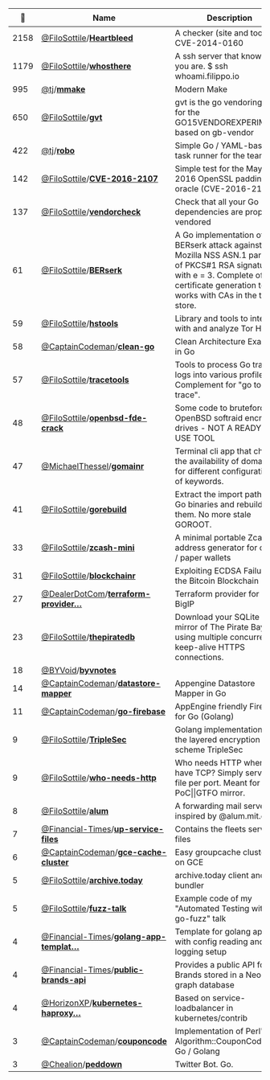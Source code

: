 |:star2: | Name | Description | 🌍|
|---|---|---|---|
|2158|[@FiloSottile](https://github.com/FiloSottile)/[**Heartbleed**](https://github.com/FiloSottile/Heartbleed)|A checker (site and tool) for CVE-2014-0160|[:arrow_upper_right:](http://filippo.io/Heartbleed)|
|1179|[@FiloSottile](https://github.com/FiloSottile)/[**whosthere**](https://github.com/FiloSottile/whosthere)|A ssh server that knows who you are. $ ssh whoami.filippo.io||
|995|[@tj](https://github.com/tj)/[**mmake**](https://github.com/tj/mmake)|Modern Make ||
|650|[@FiloSottile](https://github.com/FiloSottile)/[**gvt**](https://github.com/FiloSottile/gvt)|gvt is the go vendoring tool for the GO15VENDOREXPERIMENT, based on gb-vendor||
|422|[@tj](https://github.com/tj)/[**robo**](https://github.com/tj/robo)|Simple Go / YAML-based task runner for the team.||
|142|[@FiloSottile](https://github.com/FiloSottile)/[**CVE-2016-2107**](https://github.com/FiloSottile/CVE-2016-2107)|Simple test for the May 2016 OpenSSL padding oracle (CVE-2016-2107)|[:arrow_upper_right:](https://filippo.io/CVE-2016-2107/)|
|137|[@FiloSottile](https://github.com/FiloSottile)/[**vendorcheck**](https://github.com/FiloSottile/vendorcheck)|Check that all your Go dependencies are properly vendored||
|61|[@FiloSottile](https://github.com/FiloSottile)/[**BERserk**](https://github.com/FiloSottile/BERserk)|A Go implementation of the BERserk attack against Mozilla NSS ASN.1 parsing of PKCS#1 RSA signatures with e = 3. Complete of a certificate generation tool, works with CAs in the trust store.||
|59|[@FiloSottile](https://github.com/FiloSottile)/[**hstools**](https://github.com/FiloSottile/hstools)|Library and tools to interact with and analyze Tor HSDirs.|[:arrow_upper_right:](https://hsdir.org)|
|58|[@CaptainCodeman](https://github.com/CaptainCodeman)/[**clean-go**](https://github.com/CaptainCodeman/clean-go)|Clean Architecture Example in Go||
|57|[@FiloSottile](https://github.com/FiloSottile)/[**tracetools**](https://github.com/FiloSottile/tracetools)|Tools to process Go trace logs into various profiles. Complement for "go tool trace".||
|48|[@FiloSottile](https://github.com/FiloSottile)/[**openbsd-fde-crack**](https://github.com/FiloSottile/openbsd-fde-crack)|Some code to bruteforce OpenBSD softraid encrypted drives - NOT A READY-TO-USE TOOL||
|47|[@MichaelThessel](https://github.com/MichaelThessel)/[**gomainr**](https://github.com/MichaelThessel/gomainr)|Terminal cli app that checks the availability of domains for different configurations of keywords.||
|41|[@FiloSottile](https://github.com/FiloSottile)/[**gorebuild**](https://github.com/FiloSottile/gorebuild)|Extract the import path of Go binaries and rebuild them. No more stale GOROOT.||
|33|[@FiloSottile](https://github.com/FiloSottile)/[**zcash-mini**](https://github.com/FiloSottile/zcash-mini)|A minimal portable Zcash z-address generator for offline / paper wallets||
|31|[@FiloSottile](https://github.com/FiloSottile)/[**blockchainr**](https://github.com/FiloSottile/blockchainr)|Exploiting ECDSA Failures in the Bitcoin Blockchain||
|27|[@DealerDotCom](https://github.com/DealerDotCom)/[**terraform-provider…**](https://github.com/DealerDotCom/terraform-provider-bigip)|Terraform provider for F5 BigIP||
|23|[@FiloSottile](https://github.com/FiloSottile)/[**thepiratedb**](https://github.com/FiloSottile/thepiratedb)|Download your SQLite mirror of The Pirate Bay using multiple concurrent keep-alive HTTPS connections.||
|18|[@BYVoid](https://github.com/BYVoid)/[**byvnotes**](https://github.com/BYVoid/byvnotes)|||
|14|[@CaptainCodeman](https://github.com/CaptainCodeman)/[**datastore-mapper**](https://github.com/CaptainCodeman/datastore-mapper)|Appengine Datastore Mapper in Go||
|11|[@CaptainCodeman](https://github.com/CaptainCodeman)/[**go-firebase**](https://github.com/CaptainCodeman/go-firebase)|AppEngine friendly Firebase for Go (Golang)||
|9|[@FiloSottile](https://github.com/FiloSottile)/[**TripleSec**](https://github.com/FiloSottile/TripleSec)|Golang implementation of the layered encryption scheme TripleSec|[:arrow_upper_right:](https://godoc.org/github.com/FiloSottile/TripleSec)|
|9|[@FiloSottile](https://github.com/FiloSottile)/[**who-needs-http**](https://github.com/FiloSottile/who-needs-http)|Who needs HTTP when you have TCP? Simply serve one file per port. Meant for a PoC\|\|GTFO mirror.||
|8|[@FiloSottile](https://github.com/FiloSottile)/[**alum**](https://github.com/FiloSottile/alum)|A forwarding mail server inspired by @alum.mit.edu||
|7|[@Financial-Times](https://github.com/Financial-Times)/[**up-service-files**](https://github.com/Financial-Times/up-service-files)|Contains the fleets service files||
|6|[@CaptainCodeman](https://github.com/CaptainCodeman)/[**gce-cache-cluster**](https://github.com/CaptainCodeman/gce-cache-cluster)|Easy groupcache clustering on GCE||
|5|[@FiloSottile](https://github.com/FiloSottile)/[**archive.today**](https://github.com/FiloSottile/archive.today)|archive.today client and bundler||
|5|[@FiloSottile](https://github.com/FiloSottile)/[**fuzz-talk**](https://github.com/FiloSottile/fuzz-talk)|Example code of my "Automated Testing with go-fuzz" talk||
|4|[@Financial-Times](https://github.com/Financial-Times)/[**golang-app-templat…**](https://github.com/Financial-Times/golang-app-template)|Template for golang apps with config reading and logging setup||
|4|[@Financial-Times](https://github.com/Financial-Times)/[**public-brands-api**](https://github.com/Financial-Times/public-brands-api)|Provides a public API for Brands stored in a Neo4J graph database||
|4|[@HorizonXP](https://github.com/HorizonXP)/[**kubernetes-haproxy…**](https://github.com/HorizonXP/kubernetes-haproxy)|Based on service-loadbalancer in kubernetes/contrib||
|3|[@CaptainCodeman](https://github.com/CaptainCodeman)/[**couponcode**](https://github.com/CaptainCodeman/couponcode)|Implementation of Perl's Algorithm::CouponCode for Go / Golang||
|3|[@Chealion](https://github.com/Chealion)/[**peddown**](https://github.com/Chealion/peddown)|Twitter Bot. Go.||

